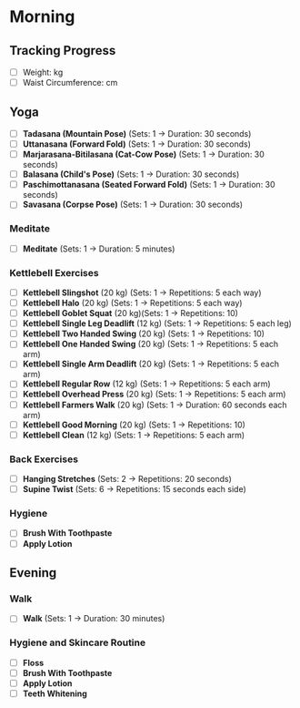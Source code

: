 # Morning

## Tracking Progress

- [ ] Weight: kg
- [ ] Waist Circumference: cm

## Yoga

- [ ] **Tadasana (Mountain Pose)** (Sets: 1 → Duration: 30 seconds)
- [ ] **Uttanasana (Forward Fold)** (Sets: 1 → Duration: 30 seconds)
- [ ] **Marjarasana-Bitilasana (Cat-Cow Pose)** (Sets: 1 → Duration: 30 seconds)
- [ ] **Balasana (Child's Pose)** (Sets: 1 → Duration: 30 seconds)
- [ ] **Paschimottanasana (Seated Forward Fold)** (Sets: 1 → Duration: 30 seconds)
- [ ] **Savasana (Corpse Pose)** (Sets: 1 → Duration: 30 seconds)

### Meditate

- [ ] **Meditate** (Sets: 1 → Duration: 5 minutes)

### Kettlebell Exercises

- [ ] **Kettlebell Slingshot** (20 kg) (Sets: 1 → Repetitions: 5 each way)
- [ ] **Kettlebell Halo** (20 kg) (Sets: 1 → Repetitions: 5 each way)
- [ ] **Kettlebell Goblet Squat** (20 kg)(Sets: 1 → Repetitions: 10)
- [ ] **Kettlebell Single Leg Deadlift** (12 kg) (Sets: 1 → Repetitions: 5 each leg)
- [ ] **Kettlebell Two Handed Swing** (20 kg) (Sets: 1 → Repetitions: 10)
- [ ] **Kettlebell One Handed Swing** (20 kg) (Sets: 1 → Repetitions: 5 each arm)
- [ ] **Kettlebell Single Arm Deadlift** (20 kg) (Sets: 1 → Repetitions: 5 each arm)
- [ ] **Kettlebell Regular Row** (12 kg) (Sets: 1 → Repetitions: 5 each arm)
- [ ] **Kettlebell Overhead Press** (20 kg) (Sets: 1 → Repetitions: 5 each arm)
- [ ] **Kettlebell Farmers Walk** (20 kg) (Sets: 1 → Duration: 60 seconds each arm)
- [ ] **Kettlebell Good Morning** (20 kg) (Sets: 1 → Repetitions: 10)
- [ ] **Kettlebell Clean** (12 kg) (Sets: 1 → Repetitions: 5 each arm)

### Back Exercises

- [ ] **Hanging Stretches** (Sets: 2 → Repetitions: 20 seconds)
- [ ] **Supine Twist** (Sets: 6 → Repetitions: 15 seconds each side)

### Hygiene

- [ ] **Brush With Toothpaste**
- [ ] **Apply Lotion**

## Evening

### Walk

- [ ] **Walk** (Sets: 1 → Duration: 30 minutes)

### Hygiene and Skincare Routine

- [ ] **Floss**
- [ ] **Brush With Toothpaste**
- [ ] **Apply Lotion**
- [ ] **Teeth Whitening**

